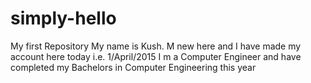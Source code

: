 # simply-hello
My first Repository
My name is Kush.
M new here and I have made my account here today i.e. 1/April/2015
I m a Computer Engineer and have completed my Bachelors in Computer Engineering this year
